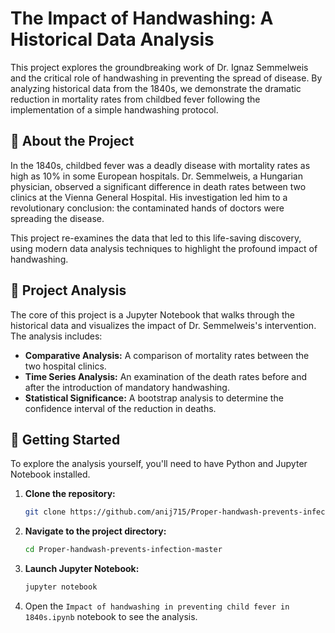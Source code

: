 # The Impact of Handwashing: A Historical Data Analysis

This project explores the groundbreaking work of Dr. Ignaz Semmelweis and the critical role of handwashing in preventing the spread of disease. By analyzing historical data from the 1840s, we demonstrate the dramatic reduction in mortality rates from childbed fever following the implementation of a simple handwashing protocol.

## 📖 About the Project

In the 1840s, childbed fever was a deadly disease with mortality rates as high as 10% in some European hospitals. Dr. Semmelweis, a Hungarian physician, observed a significant difference in death rates between two clinics at the Vienna General Hospital. His investigation led him to a revolutionary conclusion: the contaminated hands of doctors were spreading the disease.

This project re-examines the data that led to this life-saving discovery, using modern data analysis techniques to highlight the profound impact of handwashing.

## 🔬 Project Analysis

The core of this project is a Jupyter Notebook that walks through the historical data and visualizes the impact of Dr. Semmelweis's intervention. The analysis includes:

* **Comparative Analysis:** A comparison of mortality rates between the two hospital clinics.
* **Time Series Analysis:** An examination of the death rates before and after the introduction of mandatory handwashing.
* **Statistical Significance:** A bootstrap analysis to determine the confidence interval of the reduction in deaths.

## 🚀 Getting Started

To explore the analysis yourself, you'll need to have Python and Jupyter Notebook installed.

1.  **Clone the repository:**
    ```bash
    git clone https://github.com/anij715/Proper-handwash-prevents-infection-master.git
    ```
2.  **Navigate to the project directory:**
    ```bash
    cd Proper-handwash-prevents-infection-master
    ```
3.  **Launch Jupyter Notebook:**
    ```bash
    jupyter notebook
    ```
4.  Open the `Impact of handwashing in preventing child fever in 1840s.ipynb` notebook to see the analysis.
